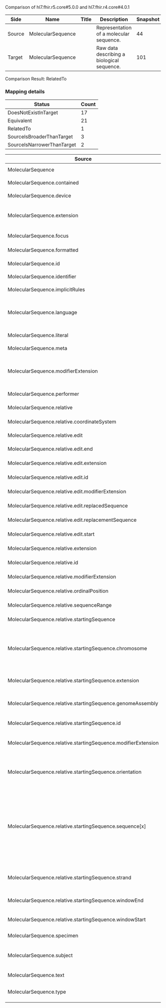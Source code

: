 Comparison of hl7.fhir.r5.core#5.0.0 and hl7.fhir.r4.core#4.0.1

| Side | Name | Title | Description | Snapshot | Differential |
| --- | --- | --- | --- | --- | --- |
| Source | MolecularSequence |  | Representation of a molecular sequence. | 44 | 27 |
| Target | MolecularSequence |  | Raw data describing a biological sequence. | 101 | 69 |


Comparison Result: RelatedTo


### Mapping details

| Status | Count |
| ------ | ----- |
DoesNotExistInTarget | 17 |
Equivalent | 21 |
RelatedTo | 1 |
SourceIsBroaderThanTarget | 3 |
SourceIsNarrowerThanTarget | 2 |


| Source | Target | Status | Message |
| ------ | ------ | ------ | ------- |
| MolecularSequence | MolecularSequence | Equivalent | R5 `MolecularSequence` maps as Equivalent to R4 `MolecularSequence` |
| MolecularSequence.contained | MolecularSequence.contained | Equivalent | R5 `MolecularSequence.contained` maps as Equivalent to R4 `MolecularSequence.contained` |
| MolecularSequence.device | MolecularSequence.device | Equivalent | R5 `MolecularSequence.device` maps as Equivalent to R4 `MolecularSequence.device` |
| MolecularSequence.extension | MolecularSequence.extension | SourceIsBroaderThanTarget | R5 `MolecularSequence.extension` maps as SourceIsBroaderThanTarget to R4 `MolecularSequence.extension` - extension has change due to type change: R5 `extension` `Extension` maps as SourceIsBroaderThanTarget for R4 `extension` |
| MolecularSequence.focus | - | DoesNotExistInTarget | R5 `MolecularSequence.focus` does not appear in the target and has no mapping for `MolecularSequence`. |
| MolecularSequence.formatted | - | DoesNotExistInTarget | R5 `MolecularSequence.formatted` does not appear in the target and has no mapping for `MolecularSequence`. |
| MolecularSequence.id | MolecularSequence.id | Equivalent | R5 `MolecularSequence.id` maps as Equivalent to R4 `MolecularSequence.id` |
| MolecularSequence.identifier | MolecularSequence.identifier | Equivalent | R5 `MolecularSequence.identifier` maps as Equivalent to R4 `MolecularSequence.identifier` |
| MolecularSequence.implicitRules | MolecularSequence.implicitRules | Equivalent | R5 `MolecularSequence.implicitRules` maps as Equivalent to R4 `MolecularSequence.implicitRules` |
| MolecularSequence.language | MolecularSequence.language | SourceIsNarrowerThanTarget | R5 `MolecularSequence.language` maps as SourceIsNarrowerThanTarget to R4 `MolecularSequence.language` - language changed the binding strength from Required to Preferred; language has change due to type change: R5 `language` `code` maps as SourceIsNarrowerThanTarget for R4 `language` |
| MolecularSequence.literal | MolecularSequence.observedSeq | Equivalent | R5 `MolecularSequence.literal` maps as Equivalent to R4 `MolecularSequence.observedSeq` |
| MolecularSequence.meta | MolecularSequence.meta | Equivalent | R5 `MolecularSequence.meta` maps as Equivalent to R4 `MolecularSequence.meta` |
| MolecularSequence.modifierExtension | MolecularSequence.modifierExtension | SourceIsBroaderThanTarget | R5 `MolecularSequence.modifierExtension` maps as SourceIsBroaderThanTarget to R4 `MolecularSequence.modifierExtension` - modifierExtension has change due to type change: R5 `modifierExtension` `Extension` maps as SourceIsBroaderThanTarget for R4 `modifierExtension` |
| MolecularSequence.performer | MolecularSequence.performer | Equivalent | R5 `MolecularSequence.performer` maps as Equivalent to R4 `MolecularSequence.performer` |
| MolecularSequence.relative | - | DoesNotExistInTarget | R5 `MolecularSequence.relative` does not appear in the target and has no mapping for `MolecularSequence`. |
| MolecularSequence.relative.coordinateSystem | - | DoesNotExistInTarget | R5 `MolecularSequence.relative.coordinateSystem` does not appear in the target and has no mapping for `MolecularSequence`. |
| MolecularSequence.relative.edit | MolecularSequence.variant | Equivalent | R5 `MolecularSequence.relative.edit` maps as Equivalent to R4 `MolecularSequence.variant` |
| MolecularSequence.relative.edit.end | MolecularSequence.variant.end | Equivalent | R5 `MolecularSequence.relative.edit.end` maps as Equivalent to R4 `MolecularSequence.variant.end` |
| MolecularSequence.relative.edit.extension | - | DoesNotExistInTarget | R5 `MolecularSequence.relative.edit.extension` does not appear in the target and has no mapping for `MolecularSequence`. |
| MolecularSequence.relative.edit.id | - | DoesNotExistInTarget | R5 `MolecularSequence.relative.edit.id` does not appear in the target and has no mapping for `MolecularSequence`. |
| MolecularSequence.relative.edit.modifierExtension | - | DoesNotExistInTarget | R5 `MolecularSequence.relative.edit.modifierExtension` does not appear in the target and has no mapping for `MolecularSequence`. |
| MolecularSequence.relative.edit.replacedSequence | MolecularSequence.variant.referenceAllele | Equivalent | R5 `MolecularSequence.relative.edit.replacedSequence` maps as Equivalent to R4 `MolecularSequence.variant.referenceAllele` |
| MolecularSequence.relative.edit.replacementSequence | MolecularSequence.variant.observedAllele | Equivalent | R5 `MolecularSequence.relative.edit.replacementSequence` maps as Equivalent to R4 `MolecularSequence.variant.observedAllele` |
| MolecularSequence.relative.edit.start | - | DoesNotExistInTarget | R5 `MolecularSequence.relative.edit.start` does not appear in the target and has no mapping for `MolecularSequence`. |
| MolecularSequence.relative.extension | - | DoesNotExistInTarget | R5 `MolecularSequence.relative.extension` does not appear in the target and has no mapping for `MolecularSequence`. |
| MolecularSequence.relative.id | - | DoesNotExistInTarget | R5 `MolecularSequence.relative.id` does not appear in the target and has no mapping for `MolecularSequence`. |
| MolecularSequence.relative.modifierExtension | - | DoesNotExistInTarget | R5 `MolecularSequence.relative.modifierExtension` does not appear in the target and has no mapping for `MolecularSequence`. |
| MolecularSequence.relative.ordinalPosition | - | DoesNotExistInTarget | R5 `MolecularSequence.relative.ordinalPosition` does not appear in the target and has no mapping for `MolecularSequence`. |
| MolecularSequence.relative.sequenceRange | - | DoesNotExistInTarget | R5 `MolecularSequence.relative.sequenceRange` does not appear in the target and has no mapping for `MolecularSequence`. |
| MolecularSequence.relative.startingSequence | MolecularSequence.referenceSeq | Equivalent | R5 `MolecularSequence.relative.startingSequence` maps as Equivalent to R4 `MolecularSequence.referenceSeq` |
| MolecularSequence.relative.startingSequence.chromosome | MolecularSequence.referenceSeq.chromosome | SourceIsNarrowerThanTarget | R5 `MolecularSequence.relative.startingSequence.chromosome` maps as SourceIsNarrowerThanTarget to R4 `MolecularSequence.referenceSeq.chromosome` - chromosome changed the binding strength from Required to Example; chromosome has change due to type change: R5 `chromosome` `CodeableConcept` maps as SourceIsNarrowerThanTarget for R4 `chromosome` |
| MolecularSequence.relative.startingSequence.extension | - | DoesNotExistInTarget | R5 `MolecularSequence.relative.startingSequence.extension` does not appear in the target and has no mapping for `MolecularSequence`. |
| MolecularSequence.relative.startingSequence.genomeAssembly | - | DoesNotExistInTarget | R5 `MolecularSequence.relative.startingSequence.genomeAssembly` does not appear in the target and has no mapping for `MolecularSequence`. |
| MolecularSequence.relative.startingSequence.id | - | DoesNotExistInTarget | R5 `MolecularSequence.relative.startingSequence.id` does not appear in the target and has no mapping for `MolecularSequence`. |
| MolecularSequence.relative.startingSequence.modifierExtension | - | DoesNotExistInTarget | R5 `MolecularSequence.relative.startingSequence.modifierExtension` does not appear in the target and has no mapping for `MolecularSequence`. |
| MolecularSequence.relative.startingSequence.orientation | MolecularSequence.referenceSeq.orientation | Equivalent | R5 `MolecularSequence.relative.startingSequence.orientation` maps as Equivalent to R4 `MolecularSequence.referenceSeq.orientation` - orientation has compatible required binding for code type: http://hl7.org/fhir/ValueSet/orientation-type|5.0.0 and http://hl7.org/fhir/ValueSet/orientation-type|4.0.1 (Equivalent) |
| MolecularSequence.relative.startingSequence.sequence[x] | MolecularSequence.referenceSeq.referenceSeqString | RelatedTo | R5 `MolecularSequence.relative.startingSequence.sequence[x]` maps as RelatedTo to R4 `MolecularSequence.referenceSeq.referenceSeqString` - referenceSeqString removed a binding requirement - Example ; referenceSeqString has change due to type change: R5 sequence[x] CodeableConcept has no equivalent or mapped type in R4 referenceSeqString; referenceSeqString has change due to type change: R5 `sequence[x]` `string` maps as SourceIsNarrowerThanTarget for R4 `referenceSeqString`; referenceSeqString has change due to type change: R5 sequence[x] Reference has no equivalent or mapped type in R4 referenceSeqString |
| MolecularSequence.relative.startingSequence.strand | MolecularSequence.referenceSeq.strand | Equivalent | R5 `MolecularSequence.relative.startingSequence.strand` maps as Equivalent to R4 `MolecularSequence.referenceSeq.strand` - strand has compatible required binding for code type: http://hl7.org/fhir/ValueSet/strand-type|5.0.0 and http://hl7.org/fhir/ValueSet/strand-type|4.0.1 (Equivalent) |
| MolecularSequence.relative.startingSequence.windowEnd | MolecularSequence.referenceSeq.windowEnd | Equivalent | R5 `MolecularSequence.relative.startingSequence.windowEnd` maps as Equivalent to R4 `MolecularSequence.referenceSeq.windowEnd` |
| MolecularSequence.relative.startingSequence.windowStart | MolecularSequence.referenceSeq.windowStart | Equivalent | R5 `MolecularSequence.relative.startingSequence.windowStart` maps as Equivalent to R4 `MolecularSequence.referenceSeq.windowStart` |
| MolecularSequence.specimen | MolecularSequence.specimen | Equivalent | R5 `MolecularSequence.specimen` maps as Equivalent to R4 `MolecularSequence.specimen` |
| MolecularSequence.subject | MolecularSequence.patient | SourceIsBroaderThanTarget | R5 `MolecularSequence.subject` maps as SourceIsBroaderThanTarget to R4 `MolecularSequence.patient` - patient has change due to type change: R5 `subject` `Reference` maps as SourceIsBroaderThanTarget for R4 `patient` |
| MolecularSequence.text | MolecularSequence.text | Equivalent | R5 `MolecularSequence.text` maps as Equivalent to R4 `MolecularSequence.text` |
| MolecularSequence.type | MolecularSequence.type | Equivalent | R5 `MolecularSequence.type` maps as Equivalent to R4 `MolecularSequence.type` - type has compatible required binding for code type: http://hl7.org/fhir/ValueSet/sequence-type|5.0.0 and http://hl7.org/fhir/ValueSet/sequence-type|4.0.1 (Equivalent) |


